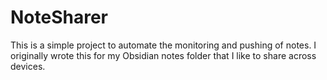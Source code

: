 # NoteSharer
This is a simple project to automate the monitoring and pushing of notes. I originally wrote this for my Obsidian notes folder that I like to share across devices.
